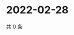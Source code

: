 # 2022-02-28

共 0 条

<!-- BEGIN WEIBO -->
<!-- 最后更新时间 Mon Feb 28 2022 15:14:38 GMT+0800 (China Standard Time) -->

<!-- END WEIBO -->

